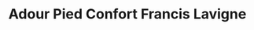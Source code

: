 ---
title: "Adour Pied Confort Francis Lavigne"
url: /saint-paul-les-dax/adour-pied-confort-francis-lavigne/
shop: Sanitätshaus
---
